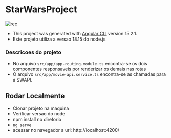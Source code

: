# StarWarsProject
![rec](https://user-images.githubusercontent.com/37120037/224219590-2c6149cd-eaa0-484b-b238-b34e0eaffe22.gif)


- This project was generated with [Angular CLI](https://github.com/angular/angular-cli) version 15.2.1.
- Este projeto utiliza a versao 18.15 do node.js

### Descricoes do projeto
- No arquivo `src/app/app-routing.module.ts` encontra-se os dois componentes responsaveis por renderizar os demais nas rotas
- O arquivo  `src/app/movie-api.service.ts` encontra-se as chamadas para a SWAPI.

## Rodar Localmente
- Clonar projeto na maquina
- Verificar versao do node
- npm install no diretorio
- `ng serve` 
- acessar no navegador a url: http://localhost:4200/

